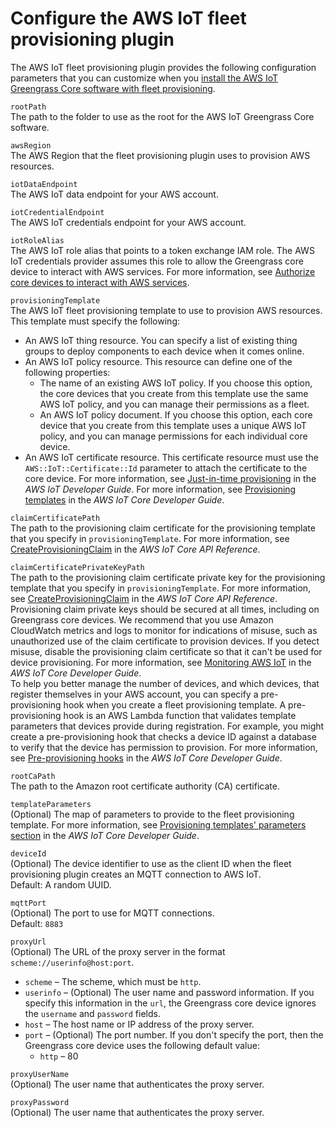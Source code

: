# Configure the AWS IoT fleet provisioning plugin<a name="fleet-provisioning-configuration"></a>

The AWS IoT fleet provisioning plugin provides the following configuration parameters that you can customize when you [install the AWS IoT Greengrass Core software with fleet provisioning](fleet-provisioning.md)\.

`rootPath`  
The path to the folder to use as the root for the AWS IoT Greengrass Core software\.

`awsRegion`  
The AWS Region that the fleet provisioning plugin uses to provision AWS resources\.

`iotDataEndpoint`  
<a name="nucleus-component-configuration-iot-data-endpoint"></a>The AWS IoT data endpoint for your AWS account\.

`iotCredentialEndpoint`  
<a name="nucleus-component-configuration-iot-cred-endpoint"></a>The AWS IoT credentials endpoint for your AWS account\.

`iotRoleAlias`  
<a name="nucleus-component-configuration-iot-role-alias"></a>The AWS IoT role alias that points to a token exchange IAM role\. The AWS IoT credentials provider assumes this role to allow the Greengrass core device to interact with AWS services\. For more information, see [Authorize core devices to interact with AWS services](device-service-role.md)\.

`provisioningTemplate`  
The AWS IoT fleet provisioning template to use to provision AWS resources\. This template must specify the following:  <a name="installation-fleet-provisioning-template-requirements"></a>
+ An AWS IoT thing resource\. You can specify a list of existing thing groups to deploy components to each device when it comes online\.
+ An AWS IoT policy resource\. This resource can define one of the following properties:
  + The name of an existing AWS IoT policy\. If you choose this option, the core devices that you create from this template use the same AWS IoT policy, and you can manage their permissions as a fleet\.
  + An AWS IoT policy document\. If you choose this option, each core device that you create from this template uses a unique AWS IoT policy, and you can manage permissions for each individual core device\.
+ An AWS IoT certificate resource\. This certificate resource must use the `AWS::IoT::Certificate::Id` parameter to attach the certificate to the core device\. For more information, see [Just\-in\-time provisioning](https://docs.aws.amazon.com/iot/latest/developerguide/jit-provisioning.html) in the *AWS IoT Developer Guide*\.
For more information, see [Provisioning templates](https://docs.aws.amazon.com/iot/latest/developerguide/provision-template.html) in the *AWS IoT Core Developer Guide*\.

`claimCertificatePath`  
The path to the provisioning claim certificate for the provisioning template that you specify in `provisioningTemplate`\. For more information, see [CreateProvisioningClaim](https://docs.aws.amazon.com/iot/latest/apireference/API_CreateProvisioningClaim.html) in the *AWS IoT Core API Reference*\.

`claimCertificatePrivateKeyPath`  
The path to the provisioning claim certificate private key for the provisioning template that you specify in `provisioningTemplate`\. For more information, see [CreateProvisioningClaim](https://docs.aws.amazon.com/iot/latest/apireference/API_CreateProvisioningClaim.html) in the *AWS IoT Core API Reference*\.  
Provisioning claim private keys should be secured at all times, including on Greengrass core devices\. We recommend that you use Amazon CloudWatch metrics and logs to monitor for indications of misuse, such as unauthorized use of the claim certificate to provision devices\. If you detect misuse, disable the provisioning claim certificate so that it can't be used for device provisioning\. For more information, see [Monitoring AWS IoT](https://docs.aws.amazon.com/iot/latest/developerguide/monitoring_overview.html) in the *AWS IoT Core Developer Guide*\.  
To help you better manage the number of devices, and which devices, that register themselves in your AWS account, you can specify a pre\-provisioning hook when you create a fleet provisioning template\. A pre\-provisioning hook is an AWS Lambda function that validates template parameters that devices provide during registration\. For example, you might create a pre\-provisioning hook that checks a device ID against a database to verify that the device has permission to provision\. For more information, see [Pre\-provisioning hooks](https://docs.aws.amazon.com/iot/latest/developerguide/pre-provisioning-hook.html) in the *AWS IoT Core Developer Guide*\.

`rootCaPath`  
The path to the Amazon root certificate authority \(CA\) certificate\.

`templateParameters`  
\(Optional\) The map of parameters to provide to the fleet provisioning template\. For more information, see [Provisioning templates' parameters section](https://docs.aws.amazon.com/iot/latest/developerguide/provision-template.html#parameters-section) in the *AWS IoT Core Developer Guide*\.

`deviceId`  
\(Optional\) The device identifier to use as the client ID when the fleet provisioning plugin creates an MQTT connection to AWS IoT\.  
Default: A random UUID\.

`mqttPort`  
\(Optional\) The port to use for MQTT connections\.  
Default: `8883`

`proxyUrl`  
\(Optional\) The URL of the proxy server in the format `scheme://userinfo@host:port`\.  <a name="nucleus-component-configuration-proxy-url-segments"></a>
+ `scheme` – The scheme, which must be `http`\.
+ `userinfo` – \(Optional\) The user name and password information\. If you specify this information in the `url`, the Greengrass core device ignores the `username` and `password` fields\.
+ `host` – The host name or IP address of the proxy server\.
+ `port` – \(Optional\) The port number\. If you don't specify the port, then the Greengrass core device uses the following default value:
  + `http` – 80

`proxyUserName`  
\(Optional\) The user name that authenticates the proxy server\.

`proxyPassword`  
\(Optional\) The user name that authenticates the proxy server\.